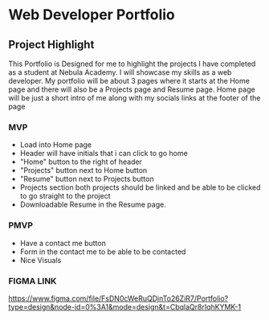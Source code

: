 # Web Developer Portfolio

## Project Highlight
This Portfolio is Designed for me to highlight the projects I have completed as a student at Nebula Academy. I will showcase my skills as a web developer. My portfolio will be about 3 pages where it starts at the Home page and there will also be a Projects page and Resume page. Home page will be just a short intro of me along with my socials links at the footer of the page

### MVP
- Load into Home page
- Header will have initials that i can click to go home
- "Home" button to the right of header
- "Projects" button next to Home button
- "Resume" button next to Projects button
- Projects section both projects should be linked and be able to be clicked to go straight to the project
- Downloadable Resume in the Resume page.

### PMVP
- Have a contact me button
- Form in the contact me to be able to be contacted
- Nice Visuals

### FIGMA LINK
https://www.figma.com/file/FsDN0cWeRuQDjnTo26ZiR7/Portfolio?type=design&node-id=0%3A1&mode=design&t=CbqlaQr8rIqhKYMK-1
